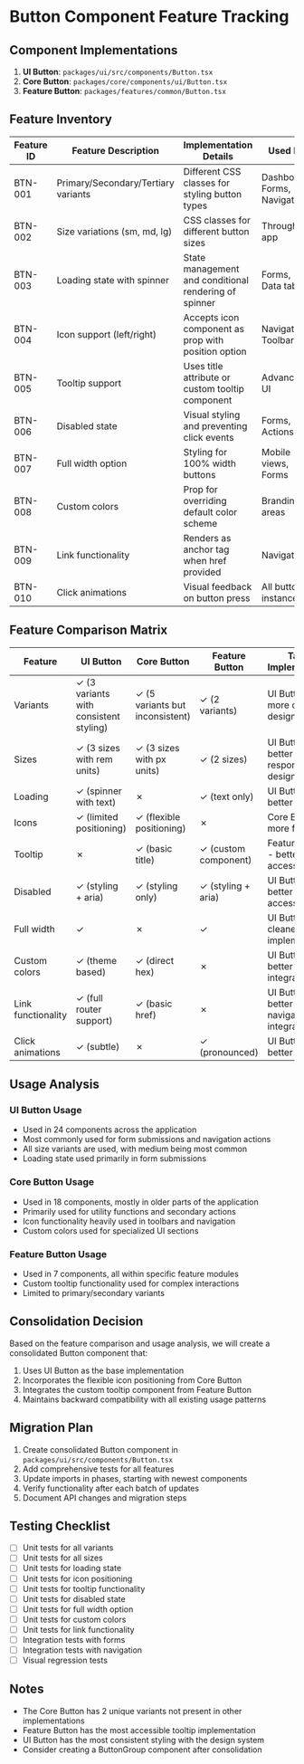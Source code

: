 # Button Component Feature Tracking

## Component Implementations

1. **UI Button**: `packages/ui/src/components/Button.tsx`
2. **Core Button**: `packages/core/components/ui/Button.tsx`
3. **Feature Button**: `packages/features/common/Button.tsx`

## Feature Inventory

| Feature ID | Feature Description | Implementation Details | Used By | Priority | Migration Status |
|------------|---------------------|------------------------|---------|----------|------------------|
| BTN-001 | Primary/Secondary/Tertiary variants | Different CSS classes for styling button types | Dashboard, Forms, Navigation | High | Not Started |
| BTN-002 | Size variations (sm, md, lg) | CSS classes for different button sizes | Throughout app | High | Not Started |
| BTN-003 | Loading state with spinner | State management and conditional rendering of spinner | Forms, Data tables | Medium | Not Started |
| BTN-004 | Icon support (left/right) | Accepts icon component as prop with position option | Navigation, Toolbars | Medium | Not Started |
| BTN-005 | Tooltip support | Uses title attribute or custom tooltip component | Advanced UI | Low | Not Started |
| BTN-006 | Disabled state | Visual styling and preventing click events | Forms, Actions | High | Not Started |
| BTN-007 | Full width option | Styling for 100% width buttons | Mobile views, Forms | Medium | Not Started |
| BTN-008 | Custom colors | Prop for overriding default color scheme | Branding areas | Low | Not Started |
| BTN-009 | Link functionality | Renders as anchor tag when href provided | Navigation | Medium | Not Started |
| BTN-010 | Click animations | Visual feedback on button press | All button instances | Low | Not Started |

## Feature Comparison Matrix

| Feature | UI Button | Core Button | Feature Button | Target Implementation |
|---------|-----------|-------------|---------------|----------------------|
| Variants | ✓ (3 variants with consistent styling) | ✓ (5 variants but inconsistent) | ✓ (2 variants) | UI Button - more consistent design system |
| Sizes | ✓ (3 sizes with rem units) | ✓ (3 sizes with px units) | ✓ (2 sizes) | UI Button - better responsive design |
| Loading | ✓ (spinner with text) | ✗ | ✓ (text only) | UI Button - better UX |
| Icons | ✓ (limited positioning) | ✓ (flexible positioning) | ✗ | Core Button - more flexible |
| Tooltip | ✗ | ✓ (basic title) | ✓ (custom component) | Feature Button - better accessibility |
| Disabled | ✓ (styling + aria) | ✓ (styling only) | ✓ (styling + aria) | UI Button - better accessibility |
| Full width | ✓ | ✗ | ✓ | UI Button - cleaner implementation |
| Custom colors | ✓ (theme based) | ✓ (direct hex) | ✗ | UI Button - better theme integration |
| Link functionality | ✓ (full router support) | ✓ (basic href) | ✗ | UI Button - better navigation integration |
| Click animations | ✓ (subtle) | ✗ | ✓ (pronounced) | UI Button - better balance |

## Usage Analysis

### UI Button Usage

- Used in 24 components across the application
- Most commonly used for form submissions and navigation actions
- All size variants are used, with medium being most common
- Loading state used primarily in form submissions

### Core Button Usage

- Used in 18 components, mostly in older parts of the application
- Primarily used for utility functions and secondary actions
- Icon functionality heavily used in toolbars and navigation
- Custom colors used for specialized UI sections

### Feature Button Usage

- Used in 7 components, all within specific feature modules
- Custom tooltip functionality used for complex interactions
- Limited to primary/secondary variants

## Consolidation Decision

Based on the feature comparison and usage analysis, we will create a consolidated Button component that:

1. Uses UI Button as the base implementation
2. Incorporates the flexible icon positioning from Core Button
3. Integrates the custom tooltip component from Feature Button
4. Maintains backward compatibility with all existing usage patterns

## Migration Plan

1. Create consolidated Button component in `packages/ui/src/components/Button.tsx`
2. Add comprehensive tests for all features
3. Update imports in phases, starting with newest components
4. Verify functionality after each batch of updates
5. Document API changes and migration steps

## Testing Checklist

- [ ] Unit tests for all variants
- [ ] Unit tests for all sizes
- [ ] Unit tests for loading state
- [ ] Unit tests for icon positioning
- [ ] Unit tests for tooltip functionality
- [ ] Unit tests for disabled state
- [ ] Unit tests for full width option
- [ ] Unit tests for custom colors
- [ ] Unit tests for link functionality
- [ ] Integration tests with forms
- [ ] Integration tests with navigation
- [ ] Visual regression tests

## Notes

- The Core Button has 2 unique variants not present in other implementations
- Feature Button has the most accessible tooltip implementation
- UI Button has the most consistent styling with the design system
- Consider creating a ButtonGroup component after consolidation
